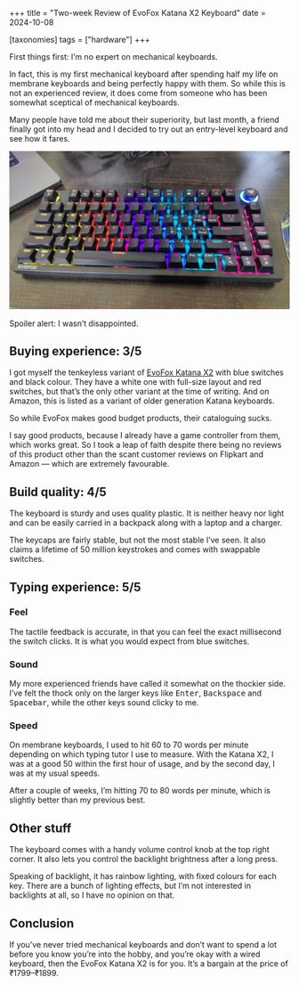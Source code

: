 +++
title = "Two-week Review of EvoFox Katana X2 Keyboard"
date = 2024-10-08

[taxonomies]
tags = ["hardware"]
+++

First things first: I’m no expert on mechanical keyboards.

In fact, this is my first mechanical keyboard after spending half my life on membrane keyboards and being perfectly happy with them. So while this is not an experienced review, it does come from someone who has been somewhat sceptical of mechanical keyboards.

Many people have told me about their superiority, but last month, a friend finally got into my head and I decided to try out an entry-level keyboard and see how it fares.

![A wired black-coloured mechanical keyboard with its rainbow backlights on](/images/katana-x2-review/katana-x2.jpg)

Spoiler alert: I wasn’t disappointed.

## Buying experience: 3/5

I got myself the tenkeyless variant of [EvoFox Katana X2](https://www.amkette.com/collections/gaming-keyboards/products/evofox-katana-x2-tkl-mechanical-gaming-keyboard) with blue switches and black colour. They have a white one with full-size layout and red switches, but that’s the only other variant at the time of writing. And on Amazon, this is listed as a variant of older generation Katana keyboards.

So while EvoFox makes good budget products, their cataloguing sucks.

I say good products, because I already have a game controller from them, which works great. So I took a leap of faith despite there being no reviews of this product other than the scant customer reviews on Flipkart and Amazon — which are extremely favourable.

## Build quality: 4/5

The keyboard is sturdy and uses quality plastic. It is neither heavy nor light and can be easily carried in a backpack along with a laptop and a charger.

The keycaps are fairly stable, but not the most stable I’ve seen. It also claims a lifetime of 50 million keystrokes and comes with swappable switches.

## Typing experience: 5/5

### Feel

The tactile feedback is accurate, in that you can feel the exact millisecond the switch clicks. It is what you would expect from blue switches.

### Sound

My more experienced friends have called it somewhat on the thockier side. I’ve felt the thock only on the larger keys like <kbd>Enter</kbd>, <kbd>Backspace</kbd> and <kbd>Spacebar</kbd>, while the other keys sound clicky to me.

### Speed

On membrane keyboards, I used to hit 60 to 70 words per minute depending on which typing tutor I use to measure. With the Katana X2, I was at a good 50 within the first hour of usage, and by the second day, I was at my usual speeds.

After a couple of weeks, I’m hitting 70 to 80 words per minute, which is slightly better than my previous best.

## Other stuff

The keyboard comes with a handy volume control knob at the top right corner. It also lets you control the backlight brightness after a long press.

Speaking of backlight, it has rainbow lighting, with fixed colours for each key. There are a bunch of lighting effects, but I’m not interested in backlights at all, so I have no opinion on that.

## Conclusion

If you’ve never tried mechanical keyboards and don’t want to spend a lot before you know you’re into the hobby, and you’re okay with a wired keyboard, then the EvoFox Katana X2 is for you. It’s a bargain at the price of ₹1799–₹1899.
